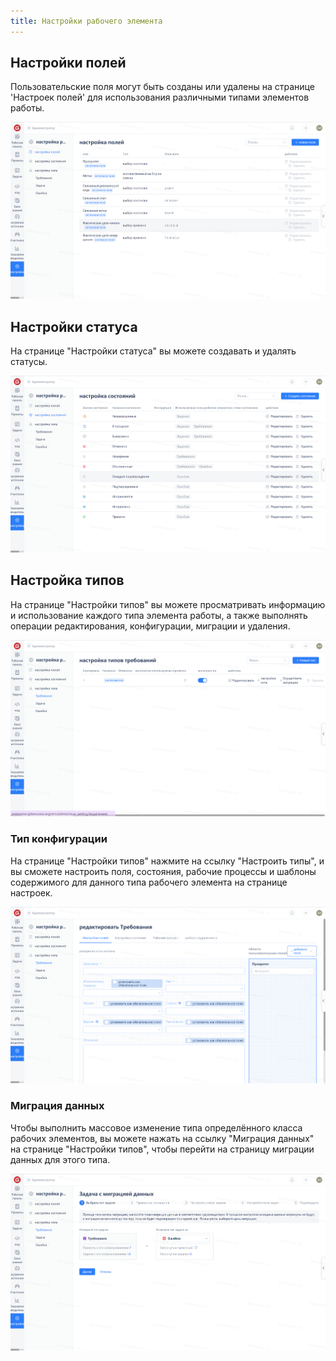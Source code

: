 ```yaml
---
title: Настройки рабочего элемента
---
```


## Настройки полей

Пользовательские поля могут быть созданы или удалены на странице 'Настроек полей' для использования различными типами элементов работы.

![Описание изображения](assets/image339.png)

## Настройки статуса

На странице "Настройки статуса" вы можете создавать и удалять статусы.

![Описание изображения](assets/image340.png)

## Настройка типов

На странице "Настройки типов" вы можете просматривать информацию и использование каждого типа элемента работы, а также выполнять операции редактирования, конфигурации, миграции и удаления.

![Описание изображения](assets/image341.png)

### Тип конфигурации

На странице "Настройки типов" нажмите на ссылку "Настроить типы", и вы сможете настроить поля, состояния, рабочие процессы и шаблоны содержимого для данного типа рабочего элемента на странице настроек.

![Описание изображения](assets/image342.png)

### Миграция данных

Чтобы выполнить массовое изменение типа определённого класса рабочих элементов, вы можете нажать на ссылку "Миграция данных" на странице "Настройки типов", чтобы перейти на страницу миграции данных для этого типа.

![Описание изображения](assets/image343.png)